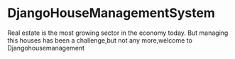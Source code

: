 # DjangoHouseManagementSystem
Real estate is the most growing sector in the economy today. But managing this houses has been a challenge,but not any more,welcome to Djangohousemanagement
